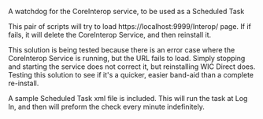 A watchdog for the CoreInterop service, to be used as a Scheduled Task

This pair of scripts will try to load https://localhost:9999/Interop/ page. 
If if fails, it will delete the CoreInterop Service, and then reinstall it.

This solution is being tested because there is an error case where the
CoreInterop Service is running, but the URL fails to load.
Simply stopping and starting the service does not correct it,
but reinstalling WIC Direct does. Testing this solution to see if it's 
a quicker, easier band-aid than a complete re-install.

A sample Scheduled Task xml file is included. This will run the task at Log In,
and then will preform the check every minute indefinitely.  
